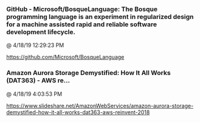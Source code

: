 ﻿

### GitHub - Microsoft/BosqueLanguage: The Bosque programming language is an experiment in regularized design for a machine assisted rapid and reliable software development lifecycle.
@ 4/18/19 12:29:23 PM

https://github.com/Microsoft/BosqueLanguage



### Amazon Aurora Storage Demystified: How It All Works (DAT363) - AWS re…
@ 4/18/19 4:03:53 PM

https://www.slideshare.net/AmazonWebServices/amazon-aurora-storage-demystified-how-it-all-works-dat363-aws-reinvent-2018


